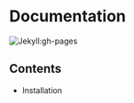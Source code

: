 # Documentation

![Jekyll:gh-pages](https://github.com/etherio/documentation/workflows/Build%20and%20deploy%20Jekyll%20site%20to%20GitHub%20Pages/badge.svg)

## Contents

- Installation
